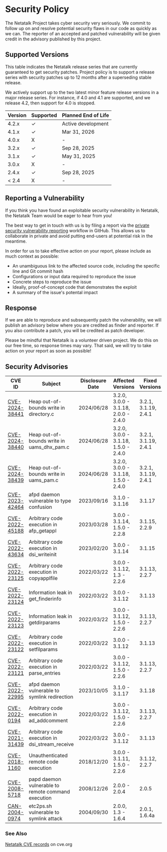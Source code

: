 # Security Policy

The Netatalk Project takes cyber security very seriously.
We commit to follow up on and resolve potential security flaws in our code as quickly as we can.
The reporter of an accepted and patched vulnerability will be given credit in the advisory published by this project.

## Supported Versions

This table indicates the Netatalk release series that are currently guaranteed to get security patches.
Project policy is to support a release series with security patches up to 12 months after a superseding stable release.

We actively support up to the two latest minor feature release versions in a major release series.
For instance, if 4.0 and 4.1 are supported, and we release 4.2, then support for 4.0 is stopped.

| Version | Supported | Planned End of Life |
|---------|-----------|---------------------|
| 4.2.x   | ✓         | Active development  |
| 4.1.x   | ✓         | Mar 31, 2026        |
| 4.0.x   | X         | -                   |
| 3.2.x   | ✓         | Sep 28, 2025        |
| 3.1.x   | ✓         | May 31, 2025        |
| 3.0.x   | X         | -                   |
| 2.4.x   | ✓         | Sep 28, 2025        |
| < 2.4   | X         | -                   |

## Reporting a Vulnerability

If you think you have found an exploitable security vulnerability in Netatalk, the Netatalk Team would be eager to hear from you!

The best way to get in touch with us is by filing a report via the
[private security vulnerability reporting](https://github.com/Netatalk/netatalk/security/advisories/new)
workflow in GitHub. This allows us to collaborate in private and avoid putting end-users at potential risk in the meantime.

In order for us to take effective action on your report, please include as much context as possible:

- An unambiguous link to the affected source code, including the specific line and Git commit hash
- Configurations or input data required to reproduce the issue
- Concrete steps to reproduce the issue
- Ideally, proof-of-concept code that demonstrates the exploit
- A summary of the issue's potental impact

## Response

If we are able to reproduce and subsequently patch the vulnerability, we will publish an advisory below
where you are credited as finder and reporter. If you also contribute a patch, you will be credited as patch developer.

Please be mindful that Netatalk is a volunteer driven project. We do this on our free time, so response times may vary.
That said, we will try to take action on your report as soon as possible!

## Security Advisories

| CVE ID | Subject | Disclosure Date | Affected Versions | Fixed Versions |
|--------|---------|-----------------|-------------------|----------------|
| [CVE-2024-38441](https://netatalk.io/security/CVE-2024-38441.html) | Heap out-of-bounds write in directory.c  | 2024/06/28   | 3.2.0, 3.0.0 - 3.1.18, 2.0.0 - 2.4.0 | 3.2.1, 3.1.19, 2.4.1 |
| [CVE-2024-38440](https://netatalk.io/security/CVE-2024-38440.html) | Heap out-of-bounds write in uams_dhx_pam.c | 2024/06/28 | 3.2.0, 3.0.0 - 3.1.18, 1.5.0 - 2.4.0 | 3.2.1, 3.1.19, 2.4.1 |
| [CVE-2024-38439](https://netatalk.io/security/CVE-2024-38439.html) | Heap out-of-bounds write in uams_pam.c   | 2024/06/28   | 3.2.0, 3.0.0 - 3.1.18, 1.5.0 - 2.4.0 | 3.2.1, 3.1.19, 2.4.1 |
| [CVE-2023-42464](https://netatalk.io/security/CVE-2023-42464.html) | afpd daemon vulnerable to type confusion | 2023/09/16   | 3.1.0 - 3.1.16 | 3.1.17 |
| [CVE-2022-45188](https://netatalk.io/security/CVE-2022-45188.html) | Arbitrary code execution in afp_getappl  | 2023/03/28   | 3.0.0 - 3.1.14, 1.5.0 - 2.2.8 | 3.1.15, 2.2.9 |
| [CVE-2022-43634](https://netatalk.io/security/CVE-2022-43634.html) | Arbitrary code execution in dsi_writeinit | 2023/02/20  | 3.0.0 - 3.1.14 | 3.1.15 |
| [CVE-2022-23125](https://netatalk.io/security/CVE-2022-23125.html) | Arbitrary code execution in copyapplfile | 2022/03/22   | 3.0.0 - 3.1.12, 1.3 - 2.2.6 | 3.1.13, 2.2.7 |
| [CVE-2022-23124](https://netatalk.io/security/CVE-2022-23124.html) | Information leak in get_finderinfo       | 2022/03/22   | 3.0.0 - 3.1.12 | 3.1.13 |
| [CVE-2022-23123](https://netatalk.io/security/CVE-2022-23123.html) | Information leak in getdirparams         | 2022/03/22   | 3.0.0 - 3.1.12, 1.5.0 - 2.2.6 | 3.1.13, 2.2.7 |
| [CVE-2022-23122](https://netatalk.io/security/CVE-2022-23122.html) | Arbitrary code execution in setfilparams | 2022/03/22   | 3.0.0 - 3.1.12 | 3.1.13 |
| [CVE-2022-23121](https://netatalk.io/security/CVE-2022-23121.html) | Arbitrary code execution in parse_entries | 2022/03/22  | 3.0.0 - 3.1.12, 1.5.0 - 2.2.6 | 3.1.13, 2.2.7 |
| [CVE-2022-22995](https://netatalk.io/security/CVE-2022-22995.html) | afpd daemon vulnerable to symlink redirection | 2023/10/05 | 3.1.0 - 3.1.17 | 3.1.18 |
| [CVE-2022-0194](https://netatalk.io/security/CVE-2022-0194.html)   | Arbitrary code execution in ad_addcomment | 2022/03/22  | 3.0.0 - 3.1.12, 1.5.0 - 2.2.6 | 3.1.13, 2.2.7 |
| [CVE-2021-31439](https://netatalk.io/security/CVE-2021-31439.html) | Arbitrary code execution in dsi_stream_receive | 2022/03/22 | 3.0.0 - 3.1.12 | 3.1.13 |
| [CVE-2018-1160](https://netatalk.io/security/CVE-2018-1160.html)   | Unauthenticated remote code execution    | 2018/12/20   | 3.0.0 - 3.1.11, 1.5.0 - 2.2.6 | 3.1.12, 2.2.7 |
| [CVE-2008-5718](https://netatalk.io/security/CVE-2008-5718.html)   | papd daemon vulnerable to remote command execution | 2008/12/26 | 2.0.0 - 2.0.4 | 2.0.5 |
| [CAN-2004-0974](https://netatalk.io/security/CVE-2004-0974.html)   | etc2ps.sh vulnerable to symlink attack   | 2004/09/30   | 2.0.0, 1.3 - 1.6.4 | 2.0.1, 1.6.4a |

### See Also

[Netatalk CVE records](https://www.cve.org/CVERecord/SearchResults?query=netatalk)
on cve.org
